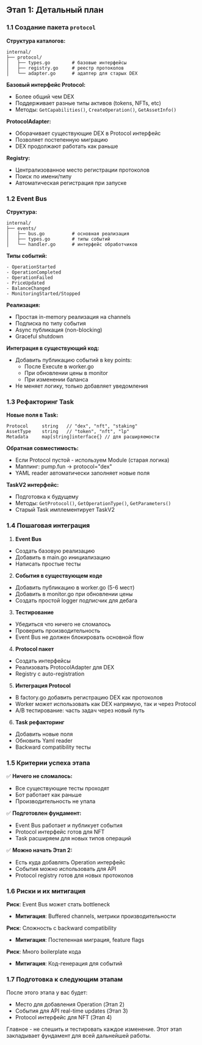 ## Этап 1: Детальный план

### 1.1 Создание пакета `protocol`

**Структура каталогов:**
```
internal/
├── protocol/
│   ├── types.go        # базовые интерфейсы
│   ├── registry.go     # реестр протоколов
│   └── adapter.go      # адаптер для старых DEX
```

**Базовый интерфейс Protocol:**
- Более общий чем DEX
- Поддерживает разные типы активов (tokens, NFTs, etc)
- Методы: `GetCapabilities()`, `CreateOperation()`, `GetAssetInfo()`

**ProtocolAdapter:**
- Оборачивает существующие DEX в Protocol интерфейс
- Позволяет постепенную миграцию
- DEX продолжают работать как раньше

**Registry:**
- Централизованное место регистрации протоколов
- Поиск по имени/типу
- Автоматическая регистрация при запуске

### 1.2 Event Bus

**Структура:**
```
internal/
├── events/
│   ├── bus.go          # основная реализация
│   ├── types.go        # типы событий
│   └── handler.go      # интерфейс обработчиков
```

**Типы событий:**
```
- OperationStarted
- OperationCompleted  
- OperationFailed
- PriceUpdated
- BalanceChanged
- MonitoringStarted/Stopped
```

**Реализация:**
- Простая in-memory реализация на channels
- Подписка по типу события
- Async публикация (non-blocking)
- Graceful shutdown

**Интеграция в существующий код:**
- Добавить публикацию событий в key points:
  - После Execute в worker.go
  - При обновлении цены в monitor
  - При изменении баланса
- Не меняет логику, только добавляет уведомления

### 1.3 Рефакторинг Task

**Новые поля в Task:**
```
Protocol     string   // "dex", "nft", "staking"
AssetType    string   // "token", "nft", "lp"
Metadata     map[string]interface{} // для расширяемости
```

**Обратная совместимость:**
- Если Protocol пустой - используем Module (старая логика)
- Маппинг: pump.fun → protocol="dex"
- YAML reader автоматически заполняет новые поля

**TaskV2 интерфейс:**
- Подготовка к будущему
- Методы: `GetProtocol()`, `GetOperationType()`, `GetParameters()`
- Старый Task имплементирует TaskV2

### 1.4 Пошаговая интеграция

1. **Event Bus**
  - Создать базовую реализацию
  - Добавить в main.go инициализацию
  - Написать простые тесты

2. **События в существующем коде**
  - Добавить публикацию в worker.go (5-6 мест)
  - Добавить в monitor.go при обновлении цены
  - Создать простой logger подписчик для дебага

3. **Тестирование**
  - Убедиться что ничего не сломалось
  - Проверить производительность
  - Event Bus не должен блокировать основной flow

4. **Protocol пакет**
  - Создать интерфейсы
  - Реализовать ProtocolAdapter для DEX
  - Registry с auto-registration

5. **Интеграция Protocol**
  - В factory.go добавить регистрацию DEX как протоколов
  - Worker может использовать как DEX напрямую, так и через Protocol
  - A/B тестирование: часть задач через новый путь

6. **Task рефакторинг**
  - Добавить новые поля
  - Обновить Yaml reader
  - Backward compatibility тесты

### 1.5 Критерии успеха этапа

✅ **Ничего не сломалось:**
- Все существующие тесты проходят
- Бот работает как раньше
- Производительность не упала

✅ **Подготовлен фундамент:**
- Event Bus работает и публикует события
- Protocol интерфейс готов для NFT
- Task расширяем для новых типов операций

✅ **Можно начать Этап 2:**
- Есть куда добавлять Operation интерфейс
- События можно использовать для API
- Protocol registry готов для новых протоколов

### 1.6 Риски и их митигация

**Риск**: Event Bus может стать bottleneck
- **Митигация**: Buffered channels, метрики производительности

**Риск**: Сложность с backward compatibility
- **Митигация**: Постепенная миграция, feature flags

**Риск**: Много boilerplate кода
- **Митигация**: Код-генерация для событий

### 1.7 Подготовка к следующим этапам

После этого этапа у вас будет:
- Место для добавления Operation (Этап 2)
- События для API real-time updates (Этап 3)
- Protocol интерфейс для NFT (Этап 4)

Главное - не спешить и тестировать каждое изменение. Этот этап закладывает фундамент для всей дальнейшей работы.